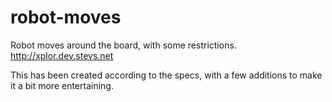 # robot-moves
Robot moves around the board, with some restrictions.
http://xplor.dev.stevs.net

This has been created according to the specs, with a 
few additions to make it a bit more entertaining.
